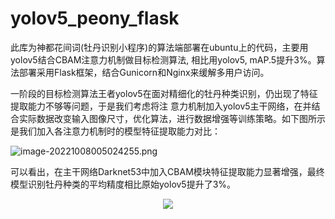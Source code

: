 # yolov5_peony_flask
此库为神都花间词(牡丹识别小程序)的算法端部署在ubuntu上的代码，主要用yolov5结合CBAM注意力机制做目标检测算法, 
相比用yolov5, mAP.5提升3%。算法部署采用Flask框架，结合Gunicorn和Nginx来缓解多用户访问。

一阶段的目标检测算法王者yolov5在面对精细化的牡丹种类识别，仍出现了特征提取能力不够等问题，于是我们考虑将注
意力机制加入yolov5主干网络，在并结合实际数据改变输入图像尺寸，优化算法，进行数据增强等训练策略。如下图所示
是我们加入各注意力机制时的模型特征提取能力对比：	

![image-20221008005024255.png](https://github.com/PH-botHQ/yolov5_peony_flask/blob/master/readme.assets/image-20221008005024255.png)

可以看出，在主干网络Darknet53中加入CBAM模块特征提取能力显著增强，最终模型识别牡丹种类的平均精度相比原始yolov5提升了3%。
<div align=center>
<img src="https://github.com/PH-botHQ/yolov5_peony_flask/blob/master/readme.assets/image-20221008005221286.png"/>
</div>
